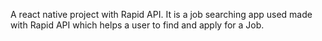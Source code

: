 A react native project with Rapid API. It is a job searching app used made with Rapid API which helps a user to find and apply for a Job.

